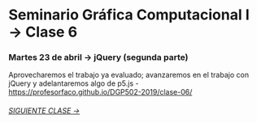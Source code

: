 # Seminario Gráfica Computacional I → Clase 6

### Martes 23 de abril → jQuery (segunda parte)

Aprovecharemos el trabajo ya evaluado; avanzaremos en el trabajo con jQuery y adelantaremos algo de p5.js - https://profesorfaco.github.io/DGP502-2019/clase-06/

###### [SIGUIENTE CLASE →](https://github.com/profesorfaco/DGP502-2019/tree/gh-pages/clase-07)
